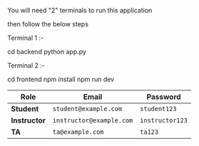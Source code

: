 You will need "2" terminals to run this application

then follow the below steps

Terminal 1 :-

cd backend
python app.py


Terminal 2 :-

cd frontend
npm install
npm run dev


| Role       | Email                  | Password     |  
|------------|------------------------|-------------|  
| **Student**   | `student@example.com`   | `student123`   |  
| **Instructor** | `instructor@example.com` | `instructor123` |  
| **TA**       | `ta@example.com`       | `ta123`       |  